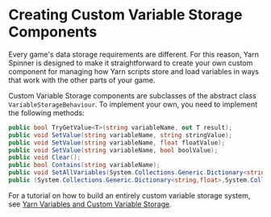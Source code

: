 # Creating Custom Variable Storage Components

Every game's data storage requirements are different. For this reason, Yarn Spinner is designed to make it straightforward to create your own custom component for managing how Yarn scripts store and load variables in ways that work with the other parts of your game. 

Custom Variable Storage components are subclasses of the abstract class `VariableStorageBehaviour`. To implement your own, you need to implement the following methods:

```csharp
public bool TryGetValue<T>(string variableName, out T result);
public void SetValue(string variableName, string stringValue);
public void SetValue(string variableName, float floatValue);
public void SetValue(string variableName, bool boolValue);
public void Clear();
public bool Contains(string variableName);
public void SetAllVariables(System.Collections.Generic.Dictionary<string,float> floats, System.Collections.Generic.Dictionary<string,string> strings, System.Collections.Generic.Dictionary<string,bool> bools, bool clear = true);
public (System.Collections.Generic.Dictionary<string,float>,System.Collections.Generic.Dictionary<string,string>,System.Collections.Generic.Dictionary<string,bool>) GetAllVariables();

```

For a tutorial on how to build an entirely custom variable storage system, see
[Yarn Variables and Custom Variable Storage](../../guides/yarn-variables-and-variable-storage-godot.md).